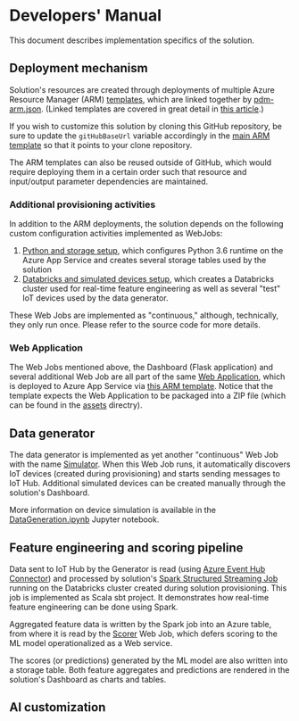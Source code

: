 # Developers' Manual

This document describes implementation specifics of the solution.

## Deployment mechanism

Solution's resources are created through deployments of multiple Azure Resource Manager (ARM) [templates](../src/ARMTemplates), which are linked together by [pdm-arm.json](../src/ARMTemplates/pdm-arm.json). (Linked templates are covered in great detail in [this article](https://docs.microsoft.com/en-us/azure/azure-resource-manager/resource-group-linked-templates).)

If you wish to customize this solution by cloning this GitHub repository, be sure to update the ```gitHubBaseUrl``` variable accordingly in the [main ARM template](../src/ARMTemplates/pdm-arm.json#L60) so that it points to your clone repository.

The ARM templates can also be reused outside of GitHub, which would require deploying them in a certain order such that resource and input/output parameter dependencies are maintained.

### Additional provisioning activities

In addition to the ARM deployments, the solution depends on the following custom configuration activities implemented as WebJobs:

1. [Python and storage setup](../src/WebApp/App_Data/jobs/continuous/PythonAndStorageSetup), which configures Python 3.6 runtime on the Azure App Service and creates several storage tables used by the solution
2. [Databricks and simulated devices setup](../src/WebApp/App_Data/jobs/continuous/DatabricksAndSimulatedDevicesSetup), which creates a Databricks cluster used for real-time feature engineering as well as several "test" IoT devices used by the data generator.

These Web Jobs are implemented as "continuous," although, technically, they only run once. Please refer to the source code for more details.

### Web Application

The Web Jobs mentioned above, the Dashboard (Flask application) and several additional Web Job are all part of the same [Web Application](../src/WebApp), which is deployed to Azure App Service via [this ARM template](../src/ARMTemplates/demoDashboard.json). Notice that the template expects the Web Application to be packaged into a ZIP file (which can be found in the [assets](../assets) directry).

## Data generator

The data generator is implemented as yet another "continuous" Web Job with the name [Simulator](../src/WebApp/App_Data/jobs/continuous/Simulator). When this Web Job runs, it automatically discovers IoT devices (created during provisioning) and starts sending messages to IoT Hub. Additional simulated devices can be created manually through the solution's Dashboard.

More information on device simulation is available in the [DataGeneration.ipynb](../src/Notebooks/DataGeneration.ipynb) Jupyter notebook.

## Feature engineering and scoring pipeline

Data sent to IoT Hub by the Generator is read (using [Azure Event Hub Connector](https://github.com/Azure/azure-event-hubs-spark)) and processed by solution's [Spark Structured Streaming Job](../src/SparkJobs/Featurization) running on the Databricks cluster created during solution provisioning. This job is implemented as Scala sbt project. It demonstrates how real-time feature engineering can be done using Spark.

Aggregated feature data is written by the Spark job into an Azure table, from where it is read by the [Scorer](../src/WebApp/App_Data/jobs/continuous/Scorer) Web Job, which defers scoring to the ML model operationalized as a Web service.

The scores (or predictions) generated by the ML model are also written into a storage table. Both feature aggregates and predictions are rendered in the solution's Dashboard as charts and tables.

## AI customization

